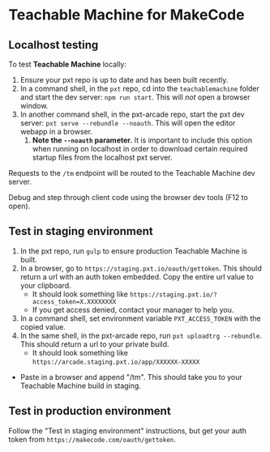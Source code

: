 # Teachable Machine for MakeCode

## Localhost testing

To test **Teachable Machine** locally:

1. Ensure your pxt repo is up to date and has been built recently.
2. In a command shell, in the `pxt` repo, cd into the `teachablemachine` folder and start the dev server: `npm run start`. This will *not* open a browser window.
3. In another command shell, in the pxt-arcade repo, start the pxt dev server: `pxt serve --rebundle --noauth`. This will open the editor webapp in a browser.
   1. **Note the `--noauth` parameter.** It is important to include this option when running on localhost in order to download certain required startup files from the localhost pxt server.

Requests to the `/tm` endpoint will be routed to the Teachable Machine dev server.

Debug and step through client code using the browser dev tools (F12 to open).


## Test in staging environment

1. In the pxt repo, run `gulp` to ensure production Teachable Machine is built.
2. In a browser, go to `https://staging.pxt.io/oauth/gettoken`. This should return a url with an auth token embedded. Copy the entire url value to your clipboard.
   - It should look something like `https://staging.pxt.io/?access_token=X.XXXXXXXX`
   - If you get access denied, contact your manager to help you.
3. In a command shell, set environment variable `PXT_ACCESS_TOKEN` with the copied value.
4. In the same shell, in the pxt-arcade repo, run `pxt uploadtrg --rebundle`. This should return a url to your private build.
   - It should look something like `https://arcade.staging.pxt.io/app/XXXXXX-XXXXX`
 - Paste in a browser and append "/tm". This should take you to your Teachable Machine build in staging.

## Test in production environment

Follow the "Test in staging environment" instructions, but get your auth token from `https://makecode.com/oauth/gettoken`.